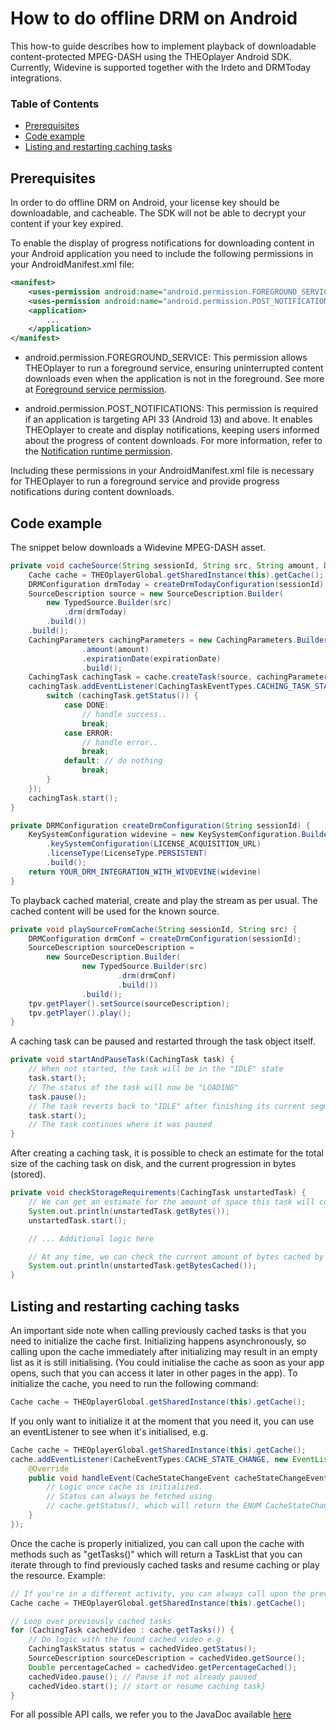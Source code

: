 # How to do offline DRM on Android

This how-to guide describes how to implement playback of downloadable content-protected MPEG-DASH using the THEOplayer Android SDK. Currently, Widevine is supported together with the Irdeto and DRMToday integrations.

### Table of Contents

- [Prerequisites](#prerequisites)
- [Code example](#code-example)
- [Listing and restarting caching tasks](#listing-and-restarting-caching-tasks)

## Prerequisites

In order to do offline DRM on Android, your license key should be downloadable, and cacheable. The SDK will not be able to decrypt your content if your key expired.

To enable the display of progress notifications for downloading content in your Android application you need to include the following permissions in your AndroidManifest.xml file:

```xml
<manifest>
    <uses-permission android:name="android.permission.FOREGROUND_SERVICE" />
    <uses-permission android:name="android.permission.POST_NOTIFICATIONS" />
    <application>
        ...
    </application>
</manifest>
```

- android.permission.FOREGROUND_SERVICE: This permission allows THEOplayer to run a foreground service, ensuring uninterrupted content downloads even when the application is not in the foreground. See more at [Foreground service permission](https://developer.android.com/guide/components/foreground-services#request-foreground-service-permissions).

- android.permission.POST_NOTIFICATIONS: This permission is required if an application is targeting API 33 (Android 13) and above. It enables THEOplayer to create and display notifications, keeping users informed about the progress of content downloads. For more information, refer to the [Notification runtime permission](https://developer.android.com/develop/ui/views/notifications/notification-permission).

Including these permissions in your AndroidManifest.xml file is necessary for THEOplayer to run a foreground service and provide progress notifications during content downloads.

## Code example

The snippet below downloads a Widevine MPEG-DASH asset.

```java
private void cacheSource(String sessionId, String src, String amount, Date expirationDate) {
    Cache cache = THEOplayerGlobal.getSharedInstance(this).getCache();
    DRMConfiguration drmToday = createDrmTodayConfiguration(sessionId);
    SourceDescription source = new SourceDescription.Builder(
        new TypedSource.Builder(src)
            .drm(drmToday)
        .build())
    .build();
    CachingParameters cachingParameters = new CachingParameters.Builder()
                .amount(amount)
                .expirationDate(expirationDate)
                .build();
    CachingTask cachingTask = cache.createTask(source, cachingParameters);
    cachingTask.addEventListener(CachingTaskEventTypes.CACHING_TASK_STATE_CHANGE, e -> {
        switch (cachingTask.getStatus()) {
            case DONE:
                // handle success..
                break;
            case ERROR:
                // handle error..
                break;
            default: // do nothing
                break;
        }
    });
    cachingTask.start();
}

private DRMConfiguration createDrmConfiguration(String sessionId) {
    KeySystemConfiguration widevine = new KeySystemConfiguration.Builder()
        .keySystemConfiguration(LICENSE_ACQUISITION_URL)
        .licenseType(LicenseType.PERSISTENT)
        .build();
    return YOUR_DRM_INTEGRATION_WITH_WIVDEVINE(widevine)
}
```

To playback cached material, create and play the stream as per usual. The cached content will be used for the known source.

```java
private void playSourceFromCache(String sessionId, String src) {
    DRMConfiguration drmConf = createDrmConfiguration(sessionId);
    SourceDescription sourceDescription =
        new SourceDescription.Builder(
                new TypedSource.Builder(src)
                        .drm(drmConf)
                        .build())
                .build();
    tpv.getPlayer().setSource(sourceDescription);
    tpv.getPlayer().play();
}
```

A caching task can be paused and restarted through the task object itself.

```java
private void startAndPauseTask(CachingTask task) {
    // When not started, the task will be in the "IDLE" state
    task.start();
    // The status of the task will now be "LOADING"
    task.pause();
    // The task reverts back to "IDLE" after finishing its current segment download
    task.start();
    // The task continues where it was paused
}
```

After creating a caching task, it is possible to check an estimate for the total size of the caching task on disk, and the current progression in bytes (stored).

```java
private void checkStorageRequirements(CachingTask unstartedTask) {
    // We can get an estimate for the amount of space this task will consume. This will be ready once the manifest is preprocessed when the task is created. Starting is not necessary.
    System.out.println(unstartedTask.getBytes());
    unstartedTask.start();

    // ... Additional logic here

    // At any time, we can check the current amount of bytes cached by the task
    System.out.println(unstartedTask.getBytesCached());
}
```

## Listing and restarting caching tasks

An important side note when calling previously cached tasks is that you need to initialize the cache first. Initializing happens asynchronously, so calling upon the cache immediately after initializing may result in an empty list as it is still initialising. (You could initialise the cache as soon as your app opens, such that you can access it later in other pages in the app).
To initialize the cache, you need to run the following command:

```java
Cache cache = THEOplayerGlobal.getSharedInstance(this).getCache();
```

If you only want to initialize it at the moment that you need it, you can use an eventListener to see when it's initialised, e.g.

```java
Cache cache = THEOplayerGlobal.getSharedInstance(this).getCache();
cache.addEventListener(CacheEventTypes.CACHE_STATE_CHANGE, new EventListener<CacheStateChangeEvent>() {
    @Override
    public void handleEvent(CacheStateChangeEvent cacheStateChangeEvent) {
        // Logic once cache is initialized.
        // Status can always be fetched using
        // cache.getStatus(), which will return the ENUM CacheStateChangeEvent.INITIALISED or CacheStateChangeEvent.UNINITIALISED
    }
});
```

Once the cache is properly initialized, you can call upon the cache with methods such as "getTasks()" which will return a TaskList that you can iterate through to find previously cached tasks and resume caching or play the resource. Example:

```java
// If you're in a different activity, you can always call upon the previously initialized cache
Cache cache = THEOplayerGlobal.getSharedInstance(this).getCache();

// Loop over previously cached tasks
for (CachingTask cachedVideo : cache.getTasks()) {
    // Do logic with the found cached video e.g.
    CachingTaskStatus status = cachedVideo.getStatus();
    SourceDescription sourceDescription = cachedVideo.getSource();
    Double percentageCached = cachedVideo.getPercentageCached();
    cachedVideo.pause(); // Pause if not already paused
    cachedVideo.start(); // start or resume caching task}
}
```

For all possible API calls, we refer you to the JavaDoc available [here](pathname:///theoplayer/v6/api-reference/android/com/theoplayer/android/api/cache/package-summary.html)
